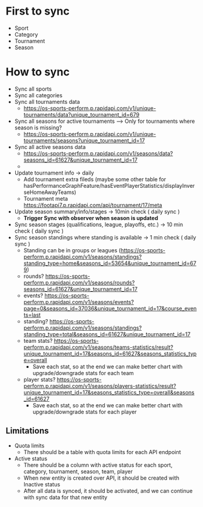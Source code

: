 First to sync
======================================================================
- Sport
- Category
- Tournament
- Season


How to sync
======================================================================
- Sync all sports
- Sync all categories
- Sync all tournaments data
  - https://os-sports-perform.p.rapidapi.com/v1/unique-tournaments/data?unique_tournament_id=679
- Sync all seasons for active tournaments --> Only for tournaments where season is missing?
  - https://os-sports-perform.p.rapidapi.com/v1/unique-tournaments/seasons?unique_tournament_id=17
- Sync all active seasons data
  - https://os-sports-perform.p.rapidapi.com/v1/seasons/data?seasons_id=61627&unique_tournament_id=17
  - 
- Update tournament info -> daily
  - Add tournament extra fileds (maybe some other table for hasPerformanceGraphFeature/hasEventPlayerStatistics/displayInverseHomeAwayTeams)
  - Tournament meta https://footapi7.p.rapidapi.com/api/tournament/17/meta
- Update season summary/info/stages -> 10min check ( daily sync )
  - **Trigger Sync with observer when season is updated**
- Sync season stages (qualifications, league, playoffs, etc.) -> 10 min check ( daily sync )
- Sync season standings where standing is available -> 1 min check ( daily sync )
  - Standing can be in groups or leagues (https://os-sports-perform.p.rapidapi.com/v1/seasons/standings?standing_type=home&seasons_id=53654&unique_tournament_id=679)
  - rounds? https://os-sports-perform.p.rapidapi.com/v1/seasons/rounds?seasons_id=61627&unique_tournament_id=17
  - events? https://os-sports-perform.p.rapidapi.com/v1/seasons/events?page=0&seasons_id=37036&unique_tournament_id=17&course_events=last
  - standing? https://os-sports-perform.p.rapidapi.com/v1/seasons/standings?standing_type=total&seasons_id=61627&unique_tournament_id=17
  - team stats? https://os-sports-perform.p.rapidapi.com/v1/seasons/teams-statistics/result?unique_tournament_id=17&seasons_id=61627&seasons_statistics_type=overall
    - Save each stat, so at the end we can make better chart with upgrade/downgrade stats for each team
  - player stats? https://os-sports-perform.p.rapidapi.com/v1/seasons/players-statistics/result?unique_tournament_id=17&seasons_statistics_type=overall&seasons_id=61627
    - Save each stat, so at the end we can make better chart with upgrade/downgrade stats for each player

## Limitations
- Quota limits
  - There should be a table with quota limits for each API endpoint
- Active status
  - There should be a column with active status for each sport, category, tournament, season, team, player
  - When new entity is created over API, it should be created with Inactive status
  - After all data is synced, it should be activated, and we can continue with sync data for that new entity
